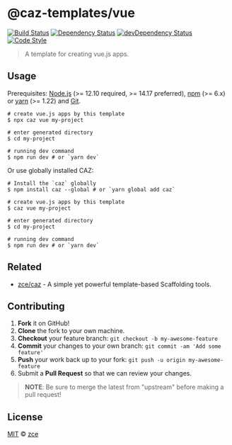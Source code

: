 # @caz-templates/vue

[![Build Status][travis-img]][travis-url]
[![Dependency Status][dependency-img]][dependency-url]
[![devDependency Status][devdependency-img]][devdependency-url]
[![Code Style][style-img]][style-url]

> A template for creating vue.js apps.

## Usage

Prerequisites: [Node.js](https://nodejs.org) (>= 12.10 required, >= 14.17 preferred), [npm](https://www.npmjs.com) (>= 6.x) or [yarn](https://yarnpkg.com) (>= 1.22) and [Git](https://git-scm.com).

```shell
# create vue.js apps by this template
$ npx caz vue my-project

# enter generated directory
$ cd my-project

# running dev command
$ npm run dev # or `yarn dev`
```

Or use globally installed CAZ:

```shell
# Install the `caz` globally
$ npm install caz --global # or `yarn global add caz`

# create vue.js apps by this template
$ caz vue my-project

# enter generated directory
$ cd my-project

# running dev command
$ npm run dev # or `yarn dev`
```

## Related

- [zce/caz](https://github.com/zce/caz) - A simple yet powerful template-based Scaffolding tools.

## Contributing

1. **Fork** it on GitHub!
2. **Clone** the fork to your own machine.
3. **Checkout** your feature branch: `git checkout -b my-awesome-feature`
4. **Commit** your changes to your own branch: `git commit -am 'Add some feature'`
5. **Push** your work back up to your fork: `git push -u origin my-awesome-feature`
6. Submit a **Pull Request** so that we can review your changes.

> **NOTE**: Be sure to merge the latest from "upstream" before making a pull request!

## License

[MIT](LICENSE) &copy; [zce](https://zce.me)



[travis-img]: https://img.shields.io/travis/com/caz-templates/vue
[travis-url]: https://travis-ci.com/caz-templates/vue
[dependency-img]: https://img.shields.io/david/caz-templates/vue
[dependency-url]: https://david-dm.org/caz-templates/vue
[devdependency-img]: https://img.shields.io/david/dev/caz-templates/vue
[devdependency-url]: https://david-dm.org/caz-templates/vue?type=dev
[style-img]: https://img.shields.io/badge/code_style-standard-brightgreen
[style-url]: https://standardjs.com
